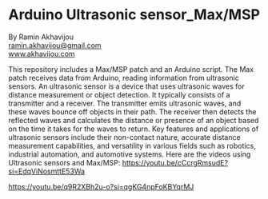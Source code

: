 # Arduino Ultrasonic sensor_Max/MSP

By Ramin Akhavijou <br>
ramin.akhavijou@gmail.com <br>
www.akhavijou.com

This repository includes a Max/MSP patch and an Arduino script. The Max patch receives data from Arduino, reading information from ultrasonic sensors. 
An ultrasonic sensor is a device that uses ultrasonic waves for distance measurement or object detection. It typically consists of a transmitter and a receiver. The transmitter emits ultrasonic waves, and these waves bounce off objects in their path. The receiver then detects the reflected waves and calculates the distance or presence of an object based on the time it takes for the waves to return.
Key features and applications of ultrasonic sensors include their non-contact nature, accurate distance measurement capabilities, and versatility in various fields such as robotics, industrial automation, and automotive systems. 
Here are the videos using Ultrasonic sensors and Max/MSP:
https://youtu.be/cCcrgRmsudE?si=EdqViNosmttE53Wa

https://youtu.be/q9R2XBh2u-o?si=qgKG4npFoKBYqrMJ

